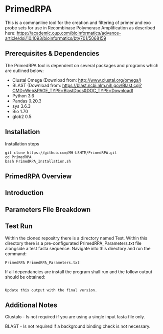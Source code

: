 # PrimedRPA

This is a commanline tool for the creation and filtering of primer and exo probe sets for use in Recombinase Polymerase Amplification as described here: https://academic.oup.com/bioinformatics/advance-article/doi/10.1093/bioinformatics/bty701/5068159

## Prerequisites & Dependencies

The PrimedRPA tool is dependent on several packages and programs which are outlined below:

- Clustal Omega (Download from: http://www.clustal.org/omega/)
- BLAST (Download from: https://blast.ncbi.nlm.nih.gov/Blast.cgi?CMD=Web&PAGE_TYPE=BlastDocs&DOC_TYPE=Download)
- Python 3.6  
- Pandas 0.20.3
- sys 3.6.3
- Bio 1.70
- glob2 0.5	

## Installation

Installation steps

```
git clone https://github.com/MH-LSHTM/PrimedRPA.git
cd PrimedRPA
bash PrimedRPA_Installation.sh

```
## PrimedRPA Overview


## Introduction


## Parameters File Breakdown



## Test Run

Within the cloned repositry there is a directory named Test. Within this directory there is a pre-configurated PrimedRPA_Parameters.txt file alongside a test fasta sequence. Navigate into this directory and run the command:

```
PrimedRPA PrimedRPA_Parameters.txt
```

If all dependancies are install the program shall run and the follow output should be obtained:

```

Update this output with the final version.

```
## Additional Notes 

Clustalo - Is not required if you are using a single input fasta file only.

BLAST - Is not required if a background binding check is not necessary. 
